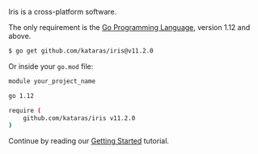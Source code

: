 Iris is a cross-platform software.

The only requirement is the [Go Programming Language](https://golang.org/dl/), version 1.12 and above.

```sh
$ go get github.com/kataras/iris@v11.2.0
```

Or inside your `go.mod` file:

```sh
module your_project_name

go 1.12

require (
    github.com/kataras/iris v11.2.0
)
```

Continue by reading our [Getting Started](getting-started.md) tutorial.
